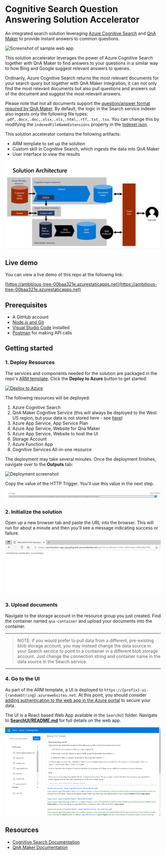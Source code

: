 # Cognitive Search Question Answering Solution Accelerator
An integrated search solution leveraging [Azure Cognitive Search](https://azure.microsoft.com/services/search/) and [QnA Maker](https://www.qnamaker.ai/) to provide instant answers to common questions.

![Screenshot of sample web app](./images/web-app.png)

This solution accelerator leverages the power of Azure Cognitive Search together with QnA Maker to find answers to your questions in a similar way to how Bing and Google suggest relevant answers to queries.  

Ordinarily, Azure Cognitive Search returns the most relevant documents for your search query but together with QnA Maker integration, it can not only find the most relevant documents but also pull questions and answers out of the document and suggest the most relevant answers.  

Please note that not all documents support the [question/answer format required by QnA Maker](https://docs.microsoft.com/azure/cognitive-services/qnamaker/concepts/data-sources-and-content#file-and-url-data-types).  By default, the logic in the Search service indexer also ingests only the following file types: `.pdf,.docx,.doc,.xlsx,.xls,.html,.rtf,.txt,.tsv`.  You can change this by modifying the `indexedFileNameExtensions` property in the [Indexer.json](./CustomSkillForDataIngestion/QnAIntegrationCustomSkill/Assets/Indexer.json).  

This solution accelerator contains the following artifacts:
+ ARM template to set up the solution
+ Custom skill in Cognitive Search, which ingests the data into QnA Maker
+ User interface to view the results

![Cognitive Search QnA Maker Solution Architecture](./images/CogSearchQnAMakerArchitecture.jpg)

## Live demo

You can view a live demo of this repo at the following link:

[https://ambitious-tree-00baa321e.azurestaticapps.net](https://ambitious-tree-00baa321e.azurestaticapps.net)

## Prerequisites

+ A GitHub account
+ [Node.js and Git](https://nodejs.org/)
+ [Visual Studio Code](https://code.visualstudio.com) installed
+ [Postman](https://www.getpostman.com/) for making API calls

## Getting started

### 1. Deploy Resources

The services and components needed for the solution are packaged in the repo's [ARM template](./azuredeploy.json). Click the **Deploy to Azure** button to get started:

[![Deploy to Azure](https://aka.ms/deploytoazurebutton)](https://portal.azure.com/#create/Microsoft.Template/uri/https%3A%2F%2Fraw.githubusercontent.com%2Fjennifermarsman%2Fcognitive-search-qna-solution%2Fmain%2Fazuredeploy.json)

The following resources will be deployed:

1. Azure Cognitive Search
2. QnA Maker Cognitive Service (this will always be deployed to the West US region, but your data is not stored here - see [here](https://docs.microsoft.com/en-us/azure/cognitive-services/qnamaker/concepts/azure-resources?tabs=v1#management-service-region))
3. Azure App Service, App Service Plan
4. Azure App Service, Website for Qna Maker
5. Azure App Service, Website to host the UI
6. Storage Account
7. Azure Function App
8. Cognitive Services All-in-one resource



The deployment may take several minutes. Once the deployment finishes, navigate over to the **Outputs** tab:

![Deployment screenshot](./images/deployment.png)

Copy the value of the HTTP Trigger. You'll use this value in the next step.

![URL to copy](./images/qna-copy-url.png)


### 2. Initialize the solution

Open up a new browser tab and paste the URL into the browser. This will run for about a minute and then you'll see a message indicating success or failure.

![Initalize solution accelerator](./images/initialize-accelerator.png)

### 3. Upload documents

Navigate to the storage account in the resource group you just created. Find the container named `qna-container` and upload your documents into the container. 

___
> NOTE: if you would prefer to pull data from a different, pre-existing blob storage account, you may instead change the data source in your Search service to point to a container in a different blob storage account.  Just change the connection string and container name in the data source in the Search service.  
___

### 4. Go to the UI

As part of the ARM template, a UI is deployed to `https://{prefix}-ui-{randomString}.azurewebsites.net`. At this point, you should consider [adding authentication to the web app in the Azure portal](https://docs.microsoft.com/en-us/azure/app-service/scenario-secure-app-authentication-app-service) to secure your data.

The UI is a React based Web App available in the `SearchUI` folder. Navigate to [**SearchUI/README.md**](search-ui/README.md) for full details on the web app. 

![Screenshot of sample web app](./images/search-results.png)

## Resources
+ [Cognitive Search Documentation](https://docs.microsoft.com/azure/search/)
+ [QnA Maker Documentation](https://docs.microsoft.com/azure/cognitive-services/QnAMaker/)
